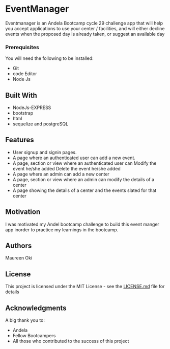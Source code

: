 # EventManager
Eventmanager is an Andela Bootcamp cycle 29 challenge  app that will help you accept applications to use your center / facilities, and will either decline events when the proposed day is already taken, or suggest an available day

### Prerequisites

You will need the following to be installed:
* Git
* code Editor
* Node Js


## Built With

* NodeJs-EXPRESS
* bootstrap
* html
* sequelize and postgreSQL

## Features
* User signup and signin pages.
* A page where an authenticated user can add a new event.
* A page, section or view where an authenticated user can 
   Modify the event he/she added
   Delete the event he/she added
* A page where an admin can add a new center
* A page, section or view where an admin can modify the details of a center
* A page showing the details of a center and the events slated for that center


## Motivation
I was motivated my Andel bootcamp challenge to build this event manger app inorder to practice my learnings in the  bootcamp.


## Authors

Maureen Oki

## License

This project is licensed under the MIT License - see the [LICENSE.md](LICENSE.md) file for details

## Acknowledgments

A big thank you to:
* Andela 
* Fellow Bootcampers
* All those who contributed to the success of this project


